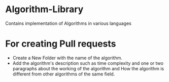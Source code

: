 # Algorithm-Library
Contains implementation of Algorithms in various languages

# For creating Pull requests
- Create a New Folder with the name of the algorithm.
- Add the algorithm's description such as time complexity and one or two paragraphs about the working of the algorithm and How the algorithm is different from other algorithms of the same field.
